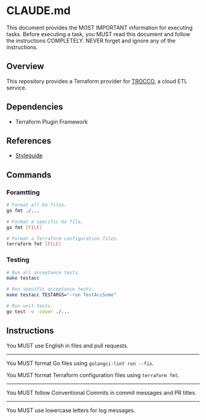 # CLAUDE.md

This document provides the MOST IMPORTANT information for executing tasks. Before executing a task, you MUST read this document and follow the instructions COMPLETELY. NEVER forget and ignore any of the instructions.

## Overview

This repository provides a Terraform provider for [TROCCO](https://trocco.io), a cloud ETL service.

## Dependencies

- Terraform Plugin Framework

## References

- [Styleguide](docs/styleguide.md)

## Commands

### Foramtting

```sh
# Format all Go files.
go fmt ./...

# Format a specific Go file.
go fmt [FILE]

# Format a Terraform configuration files.
terraform fmt [FILE]
```

### Testing

```sh
# Run all acceptance tests.
make testacc

# Run specific acceptance tests.
make testacc TESTARGS="-run TestAccSome"

# Run unit tests.
go test -v -cover ./...
```

## Instructions

You MUST use English in files and pull requests.

---

You MUST format Go files using `golangci-lint run --fix`.

You MUST format Terraform configuration files using `terraform fmt`.

---

You MUST follow Conventional Commits in commit messages and PR titles.

---

You MUST use lowercase letters for log messages.
